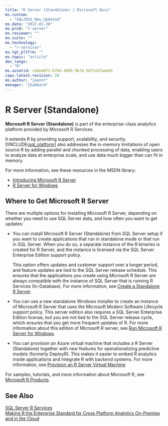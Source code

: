 ```yaml
---
title: "R Server (Standalone) | Microsoft Docs"
ms.custom: 
  - "SQL2016_New_Updated"
ms.date: "2017-01-20"
ms.prod: "r-server"
ms.reviewer: ""
ms.suite: ""
ms.technology: 
  - "r-services"
ms.tgt_pltfrm: ""
ms.topic: "article"
dev_langs: 
  - "R"
ms.assetid: ca9e48f1-67b8-4905-9b78-56752d7a4e81
caps.latest.revision: 20
ms.author: "jeannt"
manager: "jhubbard"
---
```

# R Server (Standalone)
  **Microsoft R Server (Standalone)** is  part of the enterprise-class analytics platform provided by Microsoft R Services.  
  
 It extends R by providing support, scalability, and security. [!INCLUDE[rsql_platform](../../advanced-analytics/r-services/includes/rsql-platform-md.md)] also addresses the in-memory limitations of open source R by adding parallel and chunked processing of data, enabling users to analyze data at enterprise scale, and use data much bigger than can fit in memory.  
 
For more information, see these resources in the MSDN library:  

+ [Introducing Microsoft R Server](https://msdn.microsoft.com/microsoft-r/rserver)
+ [R Server for Windows](https://msdn.microsoft.com/microsoft-r/rserver-install-windows)

  
## Where to Get Microsoft R Server  
 
 There are multiple options for installing Microsoft R Server, depending on whether you need to use SQL Server data, and how often you want to get updates:
 
+ You can install Microsoft R Server (Standalone) from SQL Server setup if you want to create applications that run in standalone mode or that run in SQL Server. When you do so, a separate instance of the R binaries is created for R Server, and the instance is licensed via the SQL Server Enterprise Edition support policy. 
 
  This option offers updates and customer support over a longer period, and feature updates are tied to the SQL Server release schedule. This ensures that the applications you create using Microsoft R Server are always compatible with the instance of SQL Server that is running R Services (In-Database). For more information,  see [Create a Standalone R Server](../../advanced-analytics/r-services/create-a-standalone-r-server.md).  

+ You can use a new standalone Windows installer to create an instance of Microsoft R Server that uses the Microsoft Modern Software Lifecycle support policy. This server edition also requires a SQL Server Enterprise Edition license, but you are not tied to the SQL Server release cycle, which ensures that you get more frequent updates of R. For more information about this edition of Microsoft R server, see [Run Microsoft R Server for Windows](https://msdn.microsoft.com/microsoft-r/rserver-install-windows).
 
+ You can provision an Azure virtual machine that includes a R Server (Standalone) together with new features for operationalizing predictive models (formerly DeployR). This makes it easier to embed R analytics inside applications and integrate R with backend systems. For more information, see [Provision an R Server Virtual Machine](../../advanced-analytics/r-services/provision-the-r-server-only-sql-server-2016-enterprise-vm-on-azure.md)
  
For samples, tutorials, and more information about Microsoft R, see [Microsoft R Products](https://msdn.microsoft.com/microsoft-r/microsoft-r-getting-started).   
  
## See Also  
 [SQL Server R Services](../../advanced-analytics/r-services/sql-server-r-services.md)   
 [Making R the Enterprise Standard for Cross Platform Analytics On-Premise and in the Cloud](http://blogs.technet.com/b/machinelearning/archive/2016/01/12/making-r-the-enterprise-standard-for-cross-platform-analytics-both-on-premises-and-in-the-cloud.aspx)  
  
  
